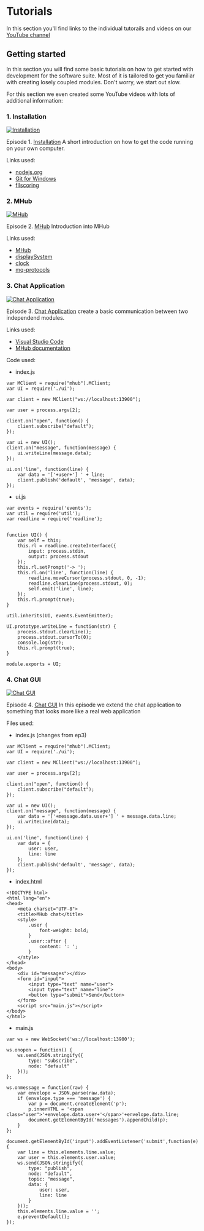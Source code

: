 # Tutorials



In this section you'll find links to the individual tutorails and videos on our [YouTube channel](https://www.youtube.com/c/flltools)

## Getting started

In this section you will find some basic tutorials on how to get started with development for the software suite.
Most of it is tailored to get you familiar with creating losely coupled modules. Don't worry, we start out slow.

For this section we even created some YouTube videos with lots of additional information:

### 1. Installation

[![Installation](https://img.youtube.com/vi/VfzPSmkNXWI/0.jpg)](https://www.youtube.com/watch?v=YVfzPSmkNXWI)

Episode 1. [Installation](https://www.youtube.com/watch?v=VfzPSmkNXWI)
A short introduction on how to get the code running on your own computer.

Links used:
* [nodejs.org](https://nodejs.org/)
* [Git for Windows](https://git-scm.com/download/win)
* [fllscoring](https://github.com/firstLegoLeague/fllscoring)


### 2. MHub

[![MHub](https://img.youtube.com/vi/TRSJUfSS_LM/0.jpg)](https://www.youtube.com/watch?v=TRSJUfSS_LM)

Episode 2. [MHub](https://www.youtube.com/watch?v=TRSJUfSS_LM)
Introduction into MHub

Links used:
* [MHub](https://npmjs.com/mhub)
* [displaySystem](https://github.com/firstLegoLeague/displaySystem)
* [clock](https://github.com/firstLegoLeague/clock)
* [mq-protocols](https://github.com/firstLegoLeague/mq-protocols)


### 3. Chat Application

[![Chat Application](https://img.youtube.com/vi/OVQxqZ4bQIM/0.jpg)](https://www.youtube.com/watch?v=OVQxqZ4bQIM)

Episode 3. [Chat Application](https://www.youtube.com/watch?v=OVQxqZ4bQIM)
create a basic communication between two independend modules.

Links used:
* [Visual Studio Code](https://code.visualstudio.com)
* [MHub documentation](https://github.com/poelstra/mhub)

Code used:
* index.js
```
var MClient = require("mhub").MClient;
var UI = require('./ui');

var client = new MClient("ws://localhost:13900");

var user = process.argv[2];

client.on("open", function() {
    client.subscribe("default");
});

var ui = new UI();
client.on("message", function(message) {
    ui.writeLine(message.data);
});

ui.on('line', function(line) {
    var data = '['+user+'] ' + line;
    client.publish('default', 'message', data);
});
```
* ui.js
```
var events = require('events');
var util = require('util');
var readline = require('readline');
 
 
function UI() {
    var self = this;
    this.rl = readline.createInterface({
        input: process.stdin,
        output: process.stdout
    });
    this.rl.setPrompt('-> ');
    this.rl.on('line', function(line) {
        readline.moveCursor(process.stdout, 0, -1);
        readline.clearLine(process.stdout, 0);
        self.emit('line', line);
    });
    this.rl.prompt(true);
}
 
util.inherits(UI, events.EventEmitter);
 
UI.prototype.writeLine = function(str) {
    process.stdout.clearLine();
    process.stdout.cursorTo(0);
    console.log(str);
    this.rl.prompt(true);
}
 
module.exports = UI;
```

### 4. Chat GUI

[![Chat GUI](https://img.youtube.com/vi/Yx1VF1vb6eA/0.jpg)](https://www.youtube.com/watch?v=Yx1VF1vb6eA)

Episode 4. [Chat GUI](https://www.youtube.com/watch?v=Yx1VF1vb6eA)
In this episode we extend the chat application to something that looks more like a real web application

Files used:
* index.js (changes from ep3)
```
var MClient = require("mhub").MClient;
var UI = require('./ui');

var client = new MClient("ws://localhost:13900");

var user = process.argv[2];

client.on("open", function() {
    client.subscribe("default");
});

var ui = new UI();
client.on("message", function(message) {
    var data = '['+message.data.user+'] ' + message.data.line;
    ui.writeLine(data);
});

ui.on('line', function(line) {
    var data = {
        user: user,
        line: line
    };
    client.publish('default', 'message', data);
});
```
* index.html
```
<!DOCTYPE html>
<html lang="en">
<head>
    <meta charset="UTF-8">
    <title>MHub chat</title>
    <style>
        .user {
            font-weight: bold;
        }
        .user::after {
            content: ': ';
        }
    </style>
</head>
<body>
    <div id="messages"></div>
    <form id="input">
        <input type="text" name="user">
        <input type="text" name="line">
        <button type="submit">Send</button>
    </form>
    <script src="main.js"></script>
</body>
</html>
```
* main.js
```
var ws = new WebSocket('ws://localhost:13900');

ws.onopen = function() {
    ws.send(JSON.stringify({
        type: "subscribe",
        node: "default"
    }));
};

ws.onmessage = function(raw) {
    var envelope = JSON.parse(raw.data);
    if (envelope.type === 'message') {
        var p = document.createElement('p');
        p.innerHTML = '<span class="user">'+envelope.data.user+'</span>'+envelope.data.line;
        document.getElementById('messages').appendChild(p);
    }
};

document.getElementById('input').addEventListener('submit',function(e) {
    var line = this.elements.line.value;
    var user = this.elements.user.value;
    ws.send(JSON.stringify({
        type: "publish",
        node: "default",
        topic: "message",
        data: {
            user: user,
            line: line
        }
    }));
    this.elements.line.value = '';
    e.preventDefault();
});
```
